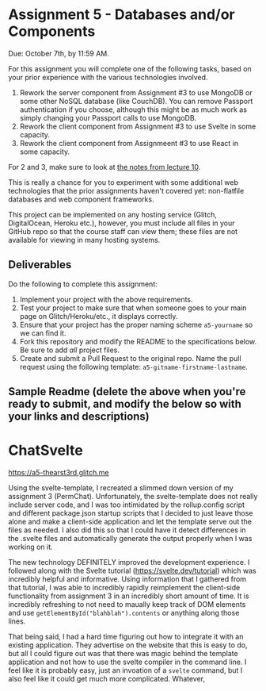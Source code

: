 Assignment 5 - Databases and/or Components
===

Due: October 7th, by 11:59 AM.

For this assignment you will complete one of the following tasks, based on your prior experience with the various technologies involved.

1. Rework the server component from Assignment #3 to use MongoDB or some other NoSQL database (like CouchDB). You can remove Passport authentication if you choose, although this might be as much work as simply changing your Passport calls to use MongoDB.
2. Rework the client component from Assignment #3 to use Svelte in some capacity.
3. Rework the client component from Assignmeent #3 to use React in some capacity.

For 2 and 3, make sure to look at [the notes from lecture 10](https://github.com/cs4241-19a/materials/blob/master/lecture10.markdown).

This is really a chance for you to experiment with some additional web technologies that the prior assignments haven't covered yet: non-flatfile databases and web component frameworks.

This project can be implemented on any hosting service (Glitch, DigitalOcean, Heroku etc.), however, you must include all files in your GitHub repo so that the course staff can view them; these files are not available for viewing in many hosting systems.

Deliverables
---

Do the following to complete this assignment:

1. Implement your project with the above requirements.
3. Test your project to make sure that when someone goes to your main page on Glitch/Heroku/etc., it displays correctly.
4. Ensure that your project has the proper naming scheme `a5-yourname` so we can find it.
5. Fork this repository and modify the README to the specifications below. Be sure to add *all* project files.
6. Create and submit a Pull Request to the original repo. Name the pull request using the following template: `a5-gitname-firstname-lastname`.

Sample Readme (delete the above when you're ready to submit, and modify the below so with your links and descriptions)
---

ChatSvelte
===

https://a5-thearst3rd.glitch.me

Using the svelte-template, I recreated a slimmed down version of my assignment 3 (PermChat). Unfortunately, the svelte-template does not really include server code, and I was too intimidated by the rollup.config script and different package.json startup scripts that I decided to just leave those alone and make a client-side application and let the template serve out the files as needed. I also did this so that I could have it detect differences in the .svelte files and automatically generate the output properly when I was working on it.

The new technology DEFINITELY improved the development experience. I followed along with the Svelte tutorial (https://svelte.dev/tutorial) which was incredibly helpful and informative. Using information that I gathered from that tutorial, I was able to incredibly rapidly reimplement the client-side functionality from assignment 3 in an incredibly short amount of time. It is incredibly refreshing to not need to maually keep track of DOM elements and use `getElememtById("blahblah").contents` or anything along those lines.

That being said, I had a hard time figuring out how to integrate it with an existing application. They advertise on the website that this is easy to do, but all I could figure out was that there was magic behind the template application and not how to use the svelte compiler in the command line. I feel like it is probably easy, just an invoation of a `svelte` command, but I also feel like it could get much more complicated. Whatever, 